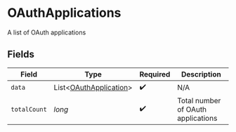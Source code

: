 # OAuthApplications

A list of OAuth applications


## Fields

| Field                                                                  | Type                                                                   | Required                                                               | Description                                                            |
| ---------------------------------------------------------------------- | ---------------------------------------------------------------------- | ---------------------------------------------------------------------- | ---------------------------------------------------------------------- |
| `data`                                                                 | List\<[OAuthApplication](../../models/components/OAuthApplication.md)> | :heavy_check_mark:                                                     | N/A                                                                    |
| `totalCount`                                                           | *long*                                                                 | :heavy_check_mark:                                                     | Total number of OAuth applications<br/>                                |